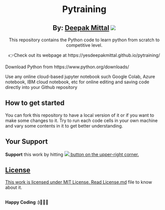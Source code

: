 <div align="center">
  <h1>Pytraining</h1>
   <center><h2>By: <a href="https://github.com/yesdeepakmittal"target="_blank">Deepak Mittal</a> <a href="https://github.com/yesdeepakmittal"target="_blank"><img src="https://img.shields.io/github/followers/yesdeepakmittal?style=social"></a></h2></center>
  <p>This repository contains the Python code to learn python from scratch to competitive level.</p>
  <p>👉Check out its webpage at https://yesdeepakmittal.github.io/pytraining/</p>
    </div>
<div>
  <p>Download Python from https://www.python.org/downloads/</p>
  <p>Use any online cloud-based jupyter notebook such Google Colab, Azure notebook, IBM cloud notebook, etc for online editing and saving code directly into your Github repository</p>
  </div>
<h2>How to get started</h2>
You can fork this repository to have a local version of it or if you want to make some changes to it. Try to run each code cells in your own machine and vary some contents in it to get better understanding.

<h2>Your Support</h2>
<b>Support</b> this work by hitting <a href="https://github.com/yesdeepakmittal/pytraining/stargrazers/"><img src="https://img.shields.io/github/stars/yesdeepakmittal/pytraining?style=social"</a> button on the upper-right corner. 

<h2>License</h2>
This work is licensed under MIT License. Read <a href="https://github.com/yesdeepakmittal/pytraining/blob/master/LICENSE"target="_blank">License.md</a> file to know about it. 
<h2></h2>
<b>Happy Coding :)🖤🖤🖤</b>
